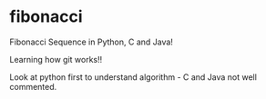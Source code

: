 # fibonacci
Fibonacci Sequence in Python, C and Java!

Learning how git works!!

Look at python first to understand algorithm - C and Java not well commented.
